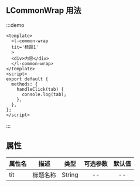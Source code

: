 ## LCommonWrap 用法

:::demo

```vue
<template>
  <l-common-wrap
  tit='标题1'
  >
  <div>内容</div>
  </l-common-wrap>
</template>
<script>
export default {
  methods: {
    handleClick(tab) {
      console.log(tab);
    },
  },
};
</script>
```

:::

## 属性

| 属性名     |    描述    |    类型     | 可选参数 |      默认值      |
| ---------- | :--------: | :---------: | :------: | :--------------: |
| tit | 标题名称 |   String    |    --    | -- |


